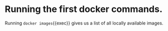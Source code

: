 # Running the first docker commands.

Running `docker images`{{exec}} gives us a list of all locally available images.